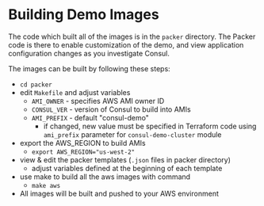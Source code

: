 # Building Demo Images

The code which built all of the images is in the `packer` directory. The Packer code is there to enable customization of the demo, and view application configuration changes as you investigate Consul.

The images can be built by following these steps:

- `cd packer`
- edit `Makefile` and adjust variables
  - `AMI_OWNER` - specifies AWS AMI owner ID
  - `CONSUL_VER` - version of Consul to build into AMIs
  - `AMI_PREFIX` - default "consul-demo"
    - if changed, new value must be specified in Terraform code using `ami_prefix` parameter for `consul-demo-cluster` module
- export the AWS_REGION to build AMIs
  - `export AWS_REGION="us-west-2"`
- view & edit the packer templates (`.json` files in packer directory)
  - adjust variables defined at the beginning of each template
- use make to build all the aws images with command
  - `make aws`
- All images will be built and pushed to your AWS environment
